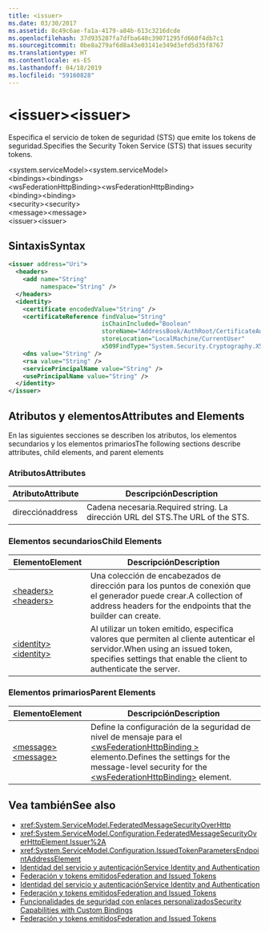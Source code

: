 ```yaml
---
title: <issuer>
ms.date: 03/30/2017
ms.assetid: 8c49c6ae-fa1a-4179-a84b-613c3216dcde
ms.openlocfilehash: 37d935287fa7dfba640c39071295fd660f4db7c1
ms.sourcegitcommit: 0be8a279af6d8a43e03141e349d3efd5d35f8767
ms.translationtype: HT
ms.contentlocale: es-ES
ms.lasthandoff: 04/18/2019
ms.locfileid: "59160828"
---
```

# <a name="issuer"></a><span data-ttu-id="4ff9d-101">\<issuer></span><span class="sxs-lookup"><span data-stu-id="4ff9d-101">\<issuer></span></span>
<span data-ttu-id="4ff9d-102">Especifica el servicio de token de seguridad (STS) que emite los tokens de seguridad.</span><span class="sxs-lookup"><span data-stu-id="4ff9d-102">Specifies the Security Token Service (STS) that issues security tokens.</span></span>  
  
 <span data-ttu-id="4ff9d-103">\<system.serviceModel></span><span class="sxs-lookup"><span data-stu-id="4ff9d-103">\<system.serviceModel></span></span>  
<span data-ttu-id="4ff9d-104">\<bindings></span><span class="sxs-lookup"><span data-stu-id="4ff9d-104">\<bindings></span></span>  
<span data-ttu-id="4ff9d-105">\<wsFederationHttpBinding></span><span class="sxs-lookup"><span data-stu-id="4ff9d-105">\<wsFederationHttpBinding></span></span>  
<span data-ttu-id="4ff9d-106">\<binding></span><span class="sxs-lookup"><span data-stu-id="4ff9d-106">\<binding></span></span>  
<span data-ttu-id="4ff9d-107">\<security></span><span class="sxs-lookup"><span data-stu-id="4ff9d-107">\<security></span></span>  
<span data-ttu-id="4ff9d-108">\<message></span><span class="sxs-lookup"><span data-stu-id="4ff9d-108">\<message></span></span>  
<span data-ttu-id="4ff9d-109">\<issuer></span><span class="sxs-lookup"><span data-stu-id="4ff9d-109">\<issuer></span></span>  
  
## <a name="syntax"></a><span data-ttu-id="4ff9d-110">Sintaxis</span><span class="sxs-lookup"><span data-stu-id="4ff9d-110">Syntax</span></span>  
  
```xml  
<issuer address="Uri">
  <headers>
    <add name="String"
         namespace="String" />
  </headers>
  <identity>
    <certificate encodedValue="String" />
    <certificateReference findValue="String"
                          isChainIncluded="Boolean"
                          storeName="AddressBook/AuthRoot/CertificateAuthority/Disallowed/My/Root/TrustedPeople/TrustedPublisher"
                          storeLocation="LocalMachine/CurrentUser"
                          x509FindType="System.Security.Cryptography.X509certificates.X509findtype" />
    <dns value="String" />
    <rsa value="String" />
    <servicePrincipalName value="String" />
    <usePrincipalName value="String" />
  </identity>
</issuer>
```  
  
## <a name="attributes-and-elements"></a><span data-ttu-id="4ff9d-111">Atributos y elementos</span><span class="sxs-lookup"><span data-stu-id="4ff9d-111">Attributes and Elements</span></span>  
 <span data-ttu-id="4ff9d-112">En las siguientes secciones se describen los atributos, los elementos secundarios y los elementos primarios</span><span class="sxs-lookup"><span data-stu-id="4ff9d-112">The following sections describe attributes, child elements, and parent elements</span></span>  
  
### <a name="attributes"></a><span data-ttu-id="4ff9d-113">Atributos</span><span class="sxs-lookup"><span data-stu-id="4ff9d-113">Attributes</span></span>  
  
|<span data-ttu-id="4ff9d-114">Atributo</span><span class="sxs-lookup"><span data-stu-id="4ff9d-114">Attribute</span></span>|<span data-ttu-id="4ff9d-115">Descripción</span><span class="sxs-lookup"><span data-stu-id="4ff9d-115">Description</span></span>|  
|---------------|-----------------|  
|<span data-ttu-id="4ff9d-116">dirección</span><span class="sxs-lookup"><span data-stu-id="4ff9d-116">address</span></span>|<span data-ttu-id="4ff9d-117">Cadena necesaria.</span><span class="sxs-lookup"><span data-stu-id="4ff9d-117">Required string.</span></span> <span data-ttu-id="4ff9d-118">La dirección URL del STS.</span><span class="sxs-lookup"><span data-stu-id="4ff9d-118">The URL of the STS.</span></span>|  
  
### <a name="child-elements"></a><span data-ttu-id="4ff9d-119">Elementos secundarios</span><span class="sxs-lookup"><span data-stu-id="4ff9d-119">Child Elements</span></span>  
  
|<span data-ttu-id="4ff9d-120">Elemento</span><span class="sxs-lookup"><span data-stu-id="4ff9d-120">Element</span></span>|<span data-ttu-id="4ff9d-121">Descripción</span><span class="sxs-lookup"><span data-stu-id="4ff9d-121">Description</span></span>|  
|-------------|-----------------|  
|[<span data-ttu-id="4ff9d-122">\<headers></span><span class="sxs-lookup"><span data-stu-id="4ff9d-122">\<headers></span></span>](../../../../../docs/framework/configure-apps/file-schema/wcf/headers-element.md)|<span data-ttu-id="4ff9d-123">Una colección de encabezados de dirección para los puntos de conexión que el generador puede crear.</span><span class="sxs-lookup"><span data-stu-id="4ff9d-123">A collection of address headers for the endpoints that the builder can create.</span></span>|  
|[<span data-ttu-id="4ff9d-124">\<identity></span><span class="sxs-lookup"><span data-stu-id="4ff9d-124">\<identity></span></span>](../../../../../docs/framework/configure-apps/file-schema/wcf/identity.md)|<span data-ttu-id="4ff9d-125">Al utilizar un token emitido, especifica valores que permiten al cliente autenticar el servidor.</span><span class="sxs-lookup"><span data-stu-id="4ff9d-125">When using an issued token, specifies settings that enable the client to authenticate the server.</span></span>|  
  
### <a name="parent-elements"></a><span data-ttu-id="4ff9d-126">Elementos primarios</span><span class="sxs-lookup"><span data-stu-id="4ff9d-126">Parent Elements</span></span>  
  
|<span data-ttu-id="4ff9d-127">Elemento</span><span class="sxs-lookup"><span data-stu-id="4ff9d-127">Element</span></span>|<span data-ttu-id="4ff9d-128">Descripción</span><span class="sxs-lookup"><span data-stu-id="4ff9d-128">Description</span></span>|  
|-------------|-----------------|  
|[<span data-ttu-id="4ff9d-129">\<message></span><span class="sxs-lookup"><span data-stu-id="4ff9d-129">\<message></span></span>](../../../../../docs/framework/configure-apps/file-schema/wcf/message-element-of-wsfederationhttpbinding.md)|<span data-ttu-id="4ff9d-130">Define la configuración de la seguridad de nivel de mensaje para el [ \<wsFederationHttpBinding >](../../../../../docs/framework/configure-apps/file-schema/wcf/wsfederationhttpbinding.md) elemento.</span><span class="sxs-lookup"><span data-stu-id="4ff9d-130">Defines the settings for the message-level security for the [\<wsFederationHttpBinding>](../../../../../docs/framework/configure-apps/file-schema/wcf/wsfederationhttpbinding.md) element.</span></span>|  
  
## <a name="see-also"></a><span data-ttu-id="4ff9d-131">Vea también</span><span class="sxs-lookup"><span data-stu-id="4ff9d-131">See also</span></span>

- <xref:System.ServiceModel.FederatedMessageSecurityOverHttp>
- <xref:System.ServiceModel.Configuration.FederatedMessageSecurityOverHttpElement.Issuer%2A>
- <xref:System.ServiceModel.Configuration.IssuedTokenParametersEndpointAddressElement>
- [<span data-ttu-id="4ff9d-132">Identidad del servicio y autenticación</span><span class="sxs-lookup"><span data-stu-id="4ff9d-132">Service Identity and Authentication</span></span>](../../../../../docs/framework/wcf/feature-details/service-identity-and-authentication.md)
- [<span data-ttu-id="4ff9d-133">Federación y tokens emitidos</span><span class="sxs-lookup"><span data-stu-id="4ff9d-133">Federation and Issued Tokens</span></span>](../../../../../docs/framework/wcf/feature-details/federation-and-issued-tokens.md)
- [<span data-ttu-id="4ff9d-134">Identidad del servicio y autenticación</span><span class="sxs-lookup"><span data-stu-id="4ff9d-134">Service Identity and Authentication</span></span>](../../../../../docs/framework/wcf/feature-details/service-identity-and-authentication.md)
- [<span data-ttu-id="4ff9d-135">Federación y tokens emitidos</span><span class="sxs-lookup"><span data-stu-id="4ff9d-135">Federation and Issued Tokens</span></span>](../../../../../docs/framework/wcf/feature-details/federation-and-issued-tokens.md)
- [<span data-ttu-id="4ff9d-136">Funcionalidades de seguridad con enlaces personalizados</span><span class="sxs-lookup"><span data-stu-id="4ff9d-136">Security Capabilities with Custom Bindings</span></span>](../../../../../docs/framework/wcf/feature-details/security-capabilities-with-custom-bindings.md)
- [<span data-ttu-id="4ff9d-137">Federación y tokens emitidos</span><span class="sxs-lookup"><span data-stu-id="4ff9d-137">Federation and Issued Tokens</span></span>](../../../../../docs/framework/wcf/feature-details/federation-and-issued-tokens.md)
